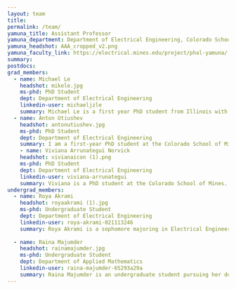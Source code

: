 ```yaml
---
layout: team
title:
permalink: /team/
yamuna_title: Assistant Professor
yamuna_department: Department of Electrical Engineering, Colorado School of Mines
yamuna_headshot: AAA_cropped_v2.png
yamuna_faculty_link: https://electrical.mines.edu/project/phal-yamuna/
summary:
postdocs:
grad_members:
  - name: Michael Le
    headshot: mikele.jpg
    ms-phd: PhD Student
    dept: Department of Electrical Engineering
    linkedin-user: michaeljzle
    summary: Michael Le is a first year PhD student from Illinois with a focus on optical design. He received his B.S. in Engineering Physics from The Colorado School of Mines in 2019. Prior to starting his graduate program, he worked in several Aerospace startups focusing on novel systems design and alternative energy storage. Outside of school, he enjoys fly fishing, hanging out with his dog, and working on projects in his basement.
  - name: Anton Utiushev
    headshot: antonutiushev.jpg
    ms-phd: PhD Student
    dept: Department of Electrical Engineering
    summary: I am a first-year PhD student at the Colorado School of Mines, with a focus on modeling optical nano and microstructures. My academic journey commenced in Russia, specifically in Krasnoyarsk, where I earned both my bachelor's and master's degrees. Before joining the Colorado School of Mines, my research centered around examining collective lattice resonances in periodic structures and analyzing the magnetic response in individual spherical nanoantennas. Currently, my research interests lie in the realm of optical modeling, where I strive to contribute to the progress of this fascinating field. Beyond the lab, I relish exploring the great outdoors and its stunning landscapes, and I have a deep passion for astronomy and photography.
    - name: Viviana Arrunategui Norvick
    headshot: vivianaicon (1).png
    ms-phd: PhD Student
    dept: Department of Electrical Engineering
    linkedin-user: viviana-arrunategui
    summary: Viviana is a PhD student at the Colorado School of Mines. She is a recipient of the Clare Boothe Luce Fellowship and the Gates Millennium Scholarship. She earned her B.S. in Electrical Engineering from Brown University and her M.S. in Electrical Engineering with a focus in photonics from the University of California, Santa Barbara. Her research at UCSB focused on high-speed optical communication systems for data center applications. Outside the lab, Viviana enjoys reading and hiking with her dog.
undergrad_members:
  - name: Roya Akrami
    headshot: royaakrami (1).jpg
    ms-phd: Undergraduate Student
    dept: Department of Electrical Engineering
    linkedin-user: roya-akrami-021113246
    summary: Roya Akrami is a sophomore majoring in Electrical Engineering at the Colorado School of Mines. Her research efforts have been recognized and supported by the FIRST and SURF scholar awards, and she achieved 3rd place at the Spring 2024 Mines Undergraduate Research Symposium. In the 2024-2025 academic year, Roya will serve as a Mines Undergraduate Research Ambassador. Beyond her studies, she enjoys crocheting and cooking and is always excited to share her latest creations.
    
  - name: Raina Majumder
    headshot: rainamajumder.jpg
    ms-phd: Undergraduate Student
    dept: Department of Applied Mathematics
    linkedin-user: raina-majumder-65293a29a
    summary: Raina Majumder is an undergraduate student pursuing her degree in Applied and Computational Mathematics with a minor in Culture, Creativity, and Communication. She is a recipient of the FIRST scholar award and the Grewcock Presidential Scholarship award from the Colorado School of Mines, both of which support her pursuits of partaking in undergraduate research. Outside of her academic work, Raina enjoys reading, crocheting, and studying for various math competitions.
---
```

<!-- To Use this page, copy and paste template below or an entry above to add a member and the website should auto update. Make sure the variable is nested within postdocs, undergrad_members or grad_members. Lab Alumni are added at the bottom.-->

<!--
Postdocs
- name: [name]
  headshot: [headshot file name]
  dept: [department/major]
  linkedin-user: [linkedin username]
  summary: [text here]

Graduate Students
- name: [name]
  headshot: [headshot file name]
  ms-phd: [MS/PhD Student?]
  dept: [department/major]
  linkedin-user: [linkedin username]
  summary: [text here]

Undergraduate Students
- name: [name]
  headshot: [headshot file name]
  ms-phd: Undergraduate Student
  dept: [department/major]
  linkedin-user: [linkedin username]
  summary: [text here]

-->

<!-- Add Lab Alumni Below-->
<!--
## Lab Alumni ##
Someone Who Worked Here - MS Student (2021)
-->
